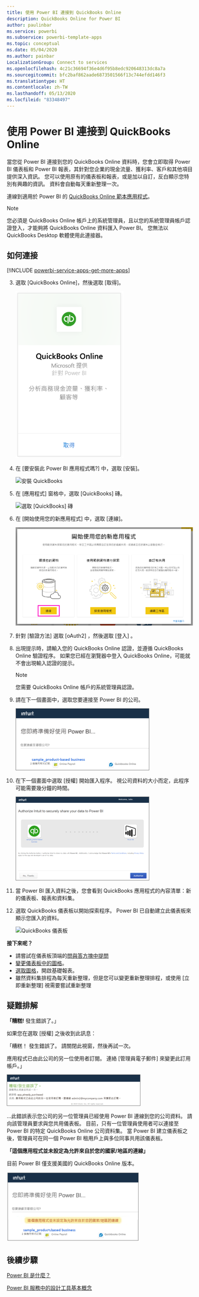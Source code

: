 ```yaml
---
title: 使用 Power BI 連接到 QuickBooks Online
description: QuickBooks Online for Power BI
author: paulinbar
ms.service: powerbi
ms.subservice: powerbi-template-apps
ms.topic: conceptual
ms.date: 05/04/2020
ms.author: painbar
LocalizationGroup: Connect to services
ms.openlocfilehash: 4c21c36694f36e4d6f95b8edc920648313dc8a7a
ms.sourcegitcommit: bfc2baf862aade6873501566f13c744efdd146f3
ms.translationtype: HT
ms.contentlocale: zh-TW
ms.lasthandoff: 05/13/2020
ms.locfileid: "83348497"
---
```

# <a name="connect-to-quickbooks-online-with-power-bi"></a>使用 Power BI 連接到 QuickBooks Online
當您從 Power BI 連接到您的 QuickBooks Online 資料時，您會立即取得 Power BI 儀表板和 Power BI 報表，其針對您企業的現金流量、獲利率、客戶和其他項目提供深入資訊。 您可以使用原有的儀表板和報表，或是加以自訂，反白顯示您特別有興趣的資訊。 資料會自動每天重新整理一次。

連線到適用於 Power BI 的 [QuickBooks Online 範本應用程式](https://dxt.powerbi.com/getdata/services/quickbooks-online)。

>[!NOTE]
>您必須是 QuickBooks Online 帳戶上的系統管理員，且以您的系統管理員帳戶認證登入，才能夠將 QuickBooks Online 資料匯入 Power BI。 您無法以 QuickBooks Desktop 軟體使用此連接器。 

## <a name="how-to-connect"></a>如何連接

[!INCLUDE [powerbi-service-apps-get-more-apps](../includes/powerbi-service-apps-get-more-apps.md)]

3. 選取 [QuickBooks Online]，然後選取 [取得]。
   
   ![取得 QuickBooks](media/service-connect-to-quickbooks-online/qbo.png)

4. 在 [要安裝此 Power BI 應用程式嗎?] 中，選取 [安裝]。

    ![安裝 QuickBooks](media/service-connect-to-quickbooks-online/power-bi-install-quickbooks.png)

4. 在 [應用程式] 窗格中，選取 [QuickBooks] 磚。

   ![選取 [QuickBooks] 磚](media/service-connect-to-quickbooks-online/power-bi-quickbooks-tile.png)

6. 在 [開始使用您的新應用程式] 中，選取 [連線]。

    ![開始使用您的新應用程式](media/service-connect-to-zendesk/power-bi-new-app-connect-get-started.png)

4. 針對 [驗證方法] 選取 [oAuth2]  ，然後選取 [登入] 。 
5. 出現提示時，請輸入您的 QuickBooks Online 認證，並遵循 QuickBooks Online 驗證程序。 如果您已經在瀏覽器中登入 QuickBooks Online，可能就不會出現輸入認證的提示。
   >[!NOTE]
   >您需要 QuickBooks Online 帳戶的系統管理員認證。
6. 請在下一個畫面中，選取您要連接至 Power BI 的公司。
   
   ![在 QuickBooks 中幾乎已就緒](media/service-connect-to-quickbooks-online/pbi_qbo_almost.png)

7. 在下一個畫面中選取 [授權]  開始匯入程序。 視公司資料的大小而定，此程序可能需要幾分鐘的時間。 
   
   ![授權 QuickBooks](media/service-connect-to-quickbooks-online/pbi_qbo_authorizesm.png)
   
8. 當 Power BI 匯入資料之後，您會看到 QuickBooks 應用程式的內容清單：新的儀表板、報表和資料集。
9. 選取 QuickBooks 儀表板以開始探索程序。 Power BI 已自動建立此儀表板來顯示您匯入的資料。

    ![QuickBooks 儀表板](media/service-connect-to-quickbooks-online/power-bi-connect-quickbooks-sample.png)

**接下來呢？**

* 請嘗試在儀表板頂端的[問與答方塊中提問](../consumer/end-user-q-and-a.md)
* [變更儀表板中的圖格](../create-reports/service-dashboard-edit-tile.md)。
* [選取圖格](../consumer/end-user-tiles.md)，開啟基礎報表。
* 雖然資料集排程為每天重新整理，但是您可以變更重新整理排程，或使用 [立即重新整理] 視需要嘗試重新整理

## <a name="troubleshooting"></a>疑難排解
**「糟糕!** 發生錯誤了。」

如果您在選取 [授權] 之後收到此訊息：

「糟糕！ 發生錯誤了。 請關閉此視窗，然後再試一次。

應用程式已由此公司的另一位使用者訂閱。 連絡 [管理員電子郵件] 來變更此訂用帳戶。」

![糟糕! 發生錯誤了](media/service-connect-to-quickbooks-online/pbi_qbo_oopssm.png)

...此錯誤表示您公司的另一位管理員已經使用 Power BI 連線到您的公司資料。 請向該管理員要求與您共用儀表板。 目前，只有一位管理員使用者可以連接至 Power BI 的特定 QuickBooks Online 公司資料集。 當 Power BI 建立儀表板之後，管理員可在同一個 Power BI 租用戶上與多位同事共用該儀表板。

**「這個應用程式並未設定為允許來自於您的國家/地區的連線」**

目前 Power BI 僅支援美國的 QuickBooks Online 版本。 

![這個應用程式並未設定為允許來自於您的國家/地區的連線](media/service-connect-to-quickbooks-online/pbi_qbo_countrynotsupported.png)

## <a name="next-steps"></a>後續步驟
[Power BI 是什麼？](../fundamentals/power-bi-overview.md)

[Power BI 服務中的設計工具基本概念](../fundamentals/service-basic-concepts.md)
